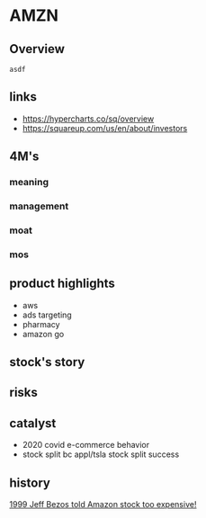 # AMZN

## Overview
```
asdf
```

## links
- https://hypercharts.co/sq/overview
- https://squareup.com/us/en/about/investors

## 4M's
### meaning

### management

### moat

### mos

## product highlights
- aws
- ads targeting
- pharmacy
- amazon go

## stock's story

## risks

## catalyst
- 2020 covid e-commerce behavior
- stock split bc appl/tsla stock split success


## history
[1999 Jeff Bezos told Amazon stock too expensive!](https://www.youtube.com/watch?v=dTxuzW9RAO8)
